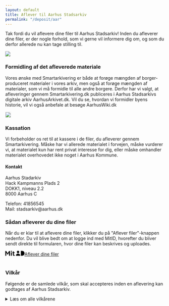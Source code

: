 ```yaml
---
layout: default
title: Aflever til Aarhus Stadsarkiv
permalink: "/deposit/aar"
---
```


<div class="two-cols">
    <div>
        <p>Tak fordi du vil aflevere dine filer til Aarhus Stadsarkiv! Inden du afleverer dine filer, er der nogle forhold, som vi gerne vil informere dig om, og som du derfor allerede nu kan tage stilling til.</p>
    </div>
    <div>
        <img src="{{ '/../assets/000480989.jpg' | relative_url }}">
    </div>
    <div>
        <h3>Formidling af det afleverede materiale</h3>
        <p>Vores ønske med Smartarkivering er både at forøge mængden af borger-produceret materialer i vores arkiv, men også at forøge mængden af materialer, som vi må formidle til alle andre borgere. Derfor har vi valgt, at afleveringer gennem Smartarkivering.dk publiceres i Aarhus Stadsarkivs digitale arkiv AarhusArkivet.dk. Vil du se, hvordan vi formidler byens historie, vil vi også anbefale at besøge AarhusWiki.dk</p>
    </div>
    <div>
        <img src="{{ '/../assets/aarhusarkivet.jpg' | relative_url }}" style="border: 1px solid #e6e6e6;">
    </div>
    <div>
        <h3>Kassation</h3>
        <p>Vi forbeholder os ret til at kassere i de filer, du afleverer gennem Smartarkivering. Måske har vi allerede materialet i forvejen, måske vurderer vi, at materialet kun har rent privat interesse for dig, eller måske omhandler materialet overhovedet ikke noget i Aarhus Kommune.</p>
    </div>
    <div>
        <div class="contact-box">
        <h4>Kontakt</h4>
        <p>Aarhus Stadarkiv<br>Hack Kampmanns Plads 2<br>DOKK1, niveau 2.2<br>8000 Aarhus C</p>
        <p>Telefon: 41856545<br>Mail: stadsarkiv@aarhus.dk</p>
        </div>
    </div>
</div>

### Sådan afleverer du dine filer
Når du er klar til at aflevere dine filer, klikker du på "Aflever filer"-knappen nedenfor. Du vil blive bedt om at logge ind med MitID, hvorefter du bliver sendt direkte til formularen, hvor dine filer kan beskrives og uploades.

<div class="deposit-container">
    <a class="deposit-button" href="https://selvbetjening.aarhuskommune.dk/da/content/smartarkivering?archive=aar">
        <svg xmlns="http://www.w3.org/2000/svg" width="61" height="16" viewBox="0 0 61 16" class="mitid-svg" focusable="false" aria-label="MitID logo"><path d="M19.2,0c1,0,1.8,0.8,1.8,1.8c0,1-0.8,1.8-1.8,1.8c-1,0-1.8-0.8-1.8-1.8C17.4,0.8,18.2,0,19.2,0z M40.4,0 c2.1,0,3.8,1.7,3.8,3.8c0,2.1-1.7,3.8-3.8,3.8c-2.1,0-3.8-1.7-3.8-3.8C36.6,1.7,38.3,0,40.4,0z M20.7,4.9v10.9h-3V4.9H20.7z M2.9,0.8l4.6,7.1l4.5-7.1h2.9v15h-3.1V6.1l-4.3,6.4H7.4L3.1,6.1v9.7H0v-15H2.9z M40.4,9c3.6,0,6.5,2,6.9,6.8H33.6 C34,11,36.9,9,40.4,9z M51.9,0.2C58.3,0.2,61,3.7,61,8c0,4.3-2.7,7.8-9.1,7.8h-2.6V0.2H51.9z M27.1,1.9v3h2.4v2.4h-2.4v4.8 c0,0.9,0.5,1.2,1.3,1.2c0.5,0,1-0.1,1.3-0.4v2.7c-0.4,0.2-1.2,0.3-2,0.3c-2.2,0-3.6-1.1-3.6-3.5V7.3h-1.7V4.9h1.7v-3H27.1z"></path></svg>Aflever dine filer</a>
</div>
<br>

### Vilkår
Følgende er de samlede vilkår, som skal accepteres inden en aflevering kan godtages af Aarhus Stadsarkiv.


<details class="terms">
    <summary>Læs om alle vilkårene</summary>
    <div>
    <p>De betingelser for aflevering, som beskrives i det følgende, gælder kun for de afleveringer, der foretages gennem denne hjemmeside. Hvis du gerne vil aflevere materialet, men ikke kan acceptere nærværende vilkår, er du velkommen til at kontakte os, så finder vi en alternativ løsning.</p>
    <p>For at uploade materiale til stadsarkivet på denne hjemmeside, skal du godkende følgende vilkår for brugerbidrag:</p>
    <h4>Du garanterer, at:</h4>
    <ul>
        <li>Materialet, du uploader, ikke er ophavsretsligt beskyttet eller</li>
        <li>du alene har rettighederne til materialet eller</li>
        <li>rettighedshaver (en eller flere) har autoriseret, at du indsender materialet under følgende betingelser:</li>
    </ul>
    <br>
    <h4>Du accepterer, at:</h4>
    <ul>
        <li>Det uploadede materiale (fotos, video, musik, dagbøger m.v.) må bruges og formidles af alle, så længe ejeren eller ejerne af ophavsrettighederne hver gang angives på ordentlig vis, og så længe materialet ikke benyttes i sammenhænge, der på nogen måde krænker rettighedshaverne.</li>
        <li>Hvis nogen efterfølgende skaber nyt materiale på baggrund af det afleverede materiale, skal dit oprindelige materiale, samt dets rettighedshavere, stadig angives.</li>
        <li>De informationer, hvormed du i formularen beskriver dit materiale (ikke din kontaktinformation), er fri for alle til at bruge.</li>
    </ul>
    <p>Hvis du ikke kan acceptere disse vilkår, er du velkommen til at kontakte stadsarkivet, så vi kan finde en alternativ løsning.</p>
    <h4>Brug af personoplysninger</h4>
    <p>Kun dit navn (enten som giver af materialet og/eller som rettighedshaver) offentliggøres ved siden af det uploadede materiale, hvis dette godkendes til bevaring og offentliggørelse.</p>
    <p>Vi bruger udelukkende dine øvrige kontaktoplysninger, inkl. din email-adresse, til at kontakte dig om dine afleverede filer.</p>
    <p>Vi videregiver ikke dine kontaktoplysninger til andre.</p>
    <h4>Bevaring og kassation</h4>
    <p>Aarhus Stadsarkiv forbeholder sig ret til at kassere i det afleverede materiale.</p>
    </div>
</details>